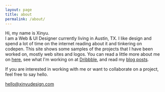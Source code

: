 ```yaml
---
layout: page
title: about
permalink: /about/
---
```


Hi, my name is Xinyu.  
I am a Web & UI Designer currently living in Austin, TX. 
I like design and spend a lot of time on the internet reading about it and tinkering on codepen.
This site shows some samples of the projects that I have been worked on, mostly web sites and logos. You can read a little more about me on <a href="http://xinyudesign.com/2015/05/07/more_about_me.html">here</a>, see what I'm working on at <a href="https://dribbble.com/xinyu0">Dribbble</a>, and read my <a href="http://xinyudesign.com/blog/">blog posts</a>. 

If you are interested in working with me or want to collaborate on a project, feel free to say hello. 

<span class="textlink"><a href="mailto:hello@xinyudesign.com">hello@xinyudesign.com</a></span>

